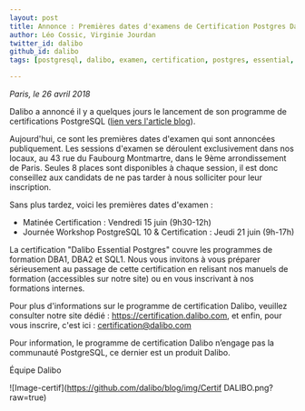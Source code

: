 ```yaml
---
layout: post
title: Annonce : Premières dates d'examens de Certification Postgres Dalibo
author: Léo Cossic, Virginie Jourdan
twitter_id: dalibo
github_id: dalibo
tags: [postgresql, dalibo, examen, certification, postgres, essential, dates]

---
```


*Paris, le 26 avril 2018*

Dalibo a annoncé il y a quelques jours le lancement de son programme de certifications PostgreSQL ([lien vers l'article blog](http://blog.dalibo.com/2018/04/17/certification_postgresql_dalibo.html)).

<!--MORE-->

Aujourd'hui, ce sont les premières dates d'examen qui sont annoncées publiquement. Les sessions d'examen se déroulent exclusivement dans nos locaux, au 43 rue du Faubourg Montmartre, dans le 9ème arrondissement de Paris. Seules 8 places sont disponibles à chaque session, il est donc conseillez aux candidats de ne pas tarder à nous solliciter pour leur inscription.

Sans plus tardez, voici les premières dates d'examen :

   * Matinée Certification : Vendredi 15 juin (9h30-12h)
   * Journée Workshop PostgreSQL 10 & Certification : Jeudi 21 juin (9h-17h)

La certification "Dalibo Essential Postgres" couvre les programmes de formation DBA1, DBA2 et SQL1. Nous vous invitons à vous préparer sérieusement au passage de cette certification en relisant nos manuels de formation (accessibles sur notre site) ou en vous inscrivant à nos formations internes.

Pour plus d'informations sur le programme de certification Dalibo, veuillez consulter notre site dédié : https://certification.dalibo.com, et enfin, pour vous inscrire, c'est ici : certification@dalibo.com

Pour information, le programme de certification Dalibo n’engage pas la communauté PostgreSQL, ce dernier est un produit Dalibo.

Équipe Dalibo



![Image-certif](https://github.com/dalibo/blog/img/Certif DALIBO.png?raw=true)

